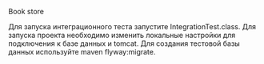 Book store

Для запуска интеграционного теста запустите IntegrationTest.class.
Для запуска проекта необходимо изменить  локальные  настройки для подключения к базе данных и  tomcat.
Для создания тестовой базы данных используйте maven flyway:migrate.
